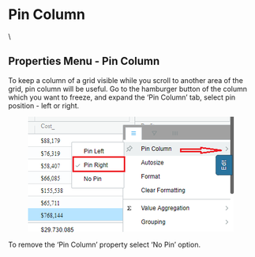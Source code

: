 # Pin Column

\


## Properties Menu - Pin Column <a href="#properties-menu---pin-column" id="properties-menu---pin-column"></a>

To keep a column of a grid visible while you scroll to another area of the grid, pin column will be useful. Go to the hamburger button of the column which you want to freeze, and expand the ‘Pin Column’ tab, select pin position - left or right.

<figure><img src="../.gitbook/assets/image9 (2).png" alt=""><figcaption></figcaption></figure>

To remove the ‘Pin Column’ property select ‘No Pin’ option.
